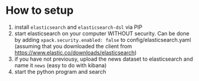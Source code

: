 # How to setup

1. install `elasticsearch` and `elasticsearch-dsl` via PIP
2. start elasticsearch on your computer WITHOUT security. Can be done by adding `xpack.security.enabled: false` to config/elasticsearch.yaml (assuming that you downloaded the client from https://www.elastic.co/downloads/elasticsearch)
3. if you have not previousy, upload the news dataset to elasticsearch and name it `news` (easy to do with kibana)
4. start the python program and search

